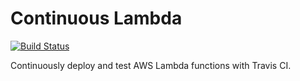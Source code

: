 # Continuous Lambda

[![Build Status](https://travis-ci.org/davidgasquez/continuous-lambda.svg?branch=master)](https://travis-ci.org/davidgasquez/continuous-lambda)

Continuously deploy and test AWS Lambda functions with Travis CI.
